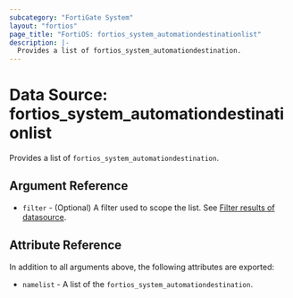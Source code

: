 ```yaml
---
subcategory: "FortiGate System"
layout: "fortios"
page_title: "FortiOS: fortios_system_automationdestinationlist"
description: |-
  Provides a list of fortios_system_automationdestination.
---
```


# Data Source: fortios_system_automationdestinationlist
Provides a list of `fortios_system_automationdestination`.

## Argument Reference

* `filter` - (Optional) A filter used to scope the list. See [Filter results of datasource](https://registry.terraform.io/providers/fortinetdev/fortios/latest/docs/guides/fgt_filter).

## Attribute Reference

In addition to all arguments above, the following attributes are exported:

* `namelist` -  A list of the `fortios_system_automationdestination`.
